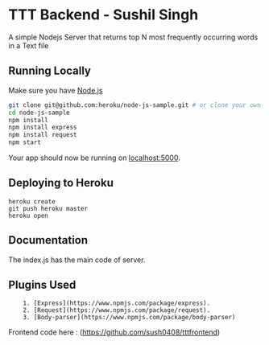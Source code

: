 # TTT Backend - Sushil Singh

A simple Nodejs Server that returns top N most frequently occurring words in a Text file

## Running Locally

Make sure you have [Node.js](http://nodejs.org/) 

```sh
git clone git@github.com:heroku/node-js-sample.git # or clone your own fork
cd node-js-sample
npm install
npm install express
npm install request
npm start
```

Your app should now be running on [localhost:5000](http://localhost:5000/).

## Deploying to Heroku

```
heroku create
git push heroku master
heroku open
```

## Documentation
The index.js has the main code of server.

 ## Plugins Used
		1. [Express](https://www.npmjs.com/package/express).
		2. [Request](https://www.npmjs.com/package/request).
		3. [Body-parser](https://www.npmjs.com/package/body-parser)

Frontend code here : (https://github.com/sush0408/tttfrontend)
